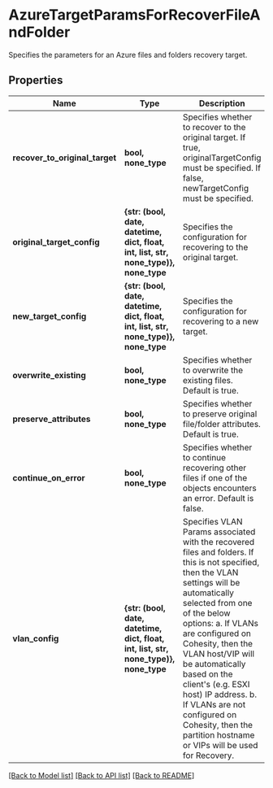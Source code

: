 # AzureTargetParamsForRecoverFileAndFolder

Specifies the parameters for an Azure files and folders recovery target.

## Properties
Name | Type | Description | Notes
------------ | ------------- | ------------- | -------------
**recover_to_original_target** | **bool, none_type** | Specifies whether to recover to the original target. If true, originalTargetConfig must be specified. If false, newTargetConfig must be specified. | 
**original_target_config** | **{str: (bool, date, datetime, dict, float, int, list, str, none_type)}, none_type** | Specifies the configuration for recovering to the original target. | [optional] 
**new_target_config** | **{str: (bool, date, datetime, dict, float, int, list, str, none_type)}, none_type** | Specifies the configuration for recovering to a new target. | [optional] 
**overwrite_existing** | **bool, none_type** | Specifies whether to overwrite the existing files. Default is true. | [optional] 
**preserve_attributes** | **bool, none_type** | Specifies whether to preserve original file/folder attributes. Default is true. | [optional] 
**continue_on_error** | **bool, none_type** | Specifies whether to continue recovering other files if one of the objects encounters an error. Default is false. | [optional] 
**vlan_config** | **{str: (bool, date, datetime, dict, float, int, list, str, none_type)}, none_type** | Specifies VLAN Params associated with the recovered files and folders. If this is not specified, then the VLAN settings will be automatically selected from one of the below options: a. If VLANs are configured on Cohesity, then the VLAN host/VIP will be automatically based on the client&#39;s (e.g. ESXI host) IP address. b. If VLANs are not configured on Cohesity, then the partition hostname or VIPs will be used for Recovery. | [optional] 

[[Back to Model list]](../README.md#documentation-for-models) [[Back to API list]](../README.md#documentation-for-api-endpoints) [[Back to README]](../README.md)


